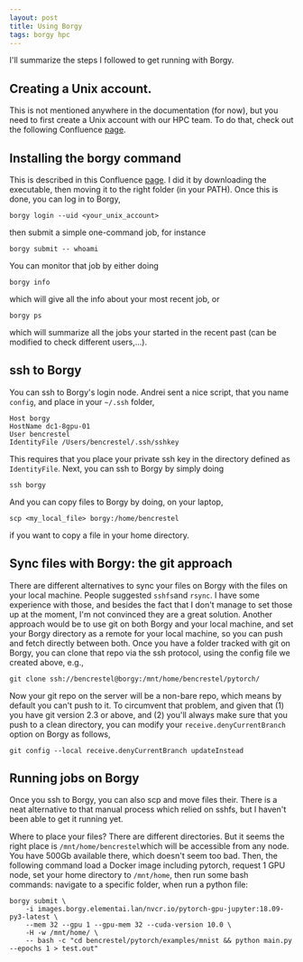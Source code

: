 ```yaml
---
layout: post
title: Using Borgy
tags: borgy hpc
---
```


I'll summarize the steps I followed to get running with Borgy.

## Creating a Unix account.
This is not mentioned anywhere in the documentation (for now), but you need to
first create a Unix account with our HPC team. To do that, check out the
following Confluence
[page](https://elementai.atlassian.net/wiki/spaces/IT/pages/255164665/Secure+SSH+Keys+Creation+Standard).

## Installing the borgy command
This is described in this Confluence
[page](http://docs.borgy.elementai.lan/pages/tutorial.html#install-the-cli). I
did it by downloading the executable, then moving it to the right folder (in
your PATH).
Once this is done, you can log in to Borgy,
```
borgy login --uid <your_unix_account>
```
then submit a simple one-command job, for instance
```
borgy submit -- whoami
```
You can monitor that job by either doing
```
borgy info
```
which will give all the info about your most recent job,
or
```
borgy ps
```
which will summarize all the jobs your started in the recent past (can be
modified to check different users,...).

## ssh to Borgy
You can ssh to Borgy's login node. Andrei sent a nice script, that you name
`config`, and place in your `~/.ssh` folder,
```
Host borgy
HostName dc1-8gpu-01
User bencrestel
IdentityFile /Users/bencrestel/.ssh/sshkey
```
This requires that you place your private ssh key in the directory defined as
`IdentityFile`.
Next, you can ssh to Borgy by simply doing
```
ssh borgy
```
And you can copy files to Borgy by doing, on your laptop,
```
scp <my_local_file> borgy:/home/bencrestel
```
if you want to copy a file in your home directory.

## Sync files with Borgy: the git approach
There are different alternatives to sync your files on Borgy with the files on
your local machine. People suggested `sshfs`and `rsync`. I have some experience
with those, and besides the fact that I don't manage to set those up at the
moment, I'm not convinced they are a great solution. Another approach would be
to use git on both Borgy and your local machine, and set your Borgy directory as
a remote for your local machine, so you can push and fetch directly between
both. 
Once you have a folder tracked with git on Borgy, you can clone that repo via
the ssh protocol, using the config file we created above, e.g.,
```
git clone ssh://bencrestel@borgy:/mnt/home/bencrestel/pytorch/
```
Now your git repo on the server will be a non-bare repo, which means by default
you can't push to it. To circumvent that problem, and given that (1) you have
git version 2.3 or above,
and (2) you'll always make sure that you push to a clean directory, you can
modify your `receive.denyCurrentBranch` option on Borgy as follows,
```
git config --local receive.denyCurrentBranch updateInstead
```


## Running jobs on Borgy
Once you ssh to Borgy, you can also scp and move files their. There is a neat
alternative to that manual process which relied on sshfs, but I haven't been
able to get it running yet.

Where to place your files? There are different directories. But it seems the
right place is ````/mnt/home/bencrestel````which will be accessible from any
node. You have 500Gb available there, which doesn't seem too bad.
Then, the following command load a Docker image including pytorch, request 1 GPU
node, set your home directory to ````/mnt/home````, then run some bash commands:
navigate to a specific folder, when run a python file:
```
borgy submit \
	-i images.borgy.elementai.lan/nvcr.io/pytorch-gpu-jupyter:18.09-py3-latest \
	--mem 32 --gpu 1 --gpu-mem 32 --cuda-version 10.0 \
	-H -w /mnt/home/ \
	-- bash -c "cd bencrestel/pytorch/examples/mnist && python main.py --epochs 1 > test.out"
```

